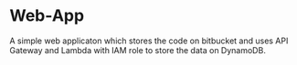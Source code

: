 # Web-App
A simple web applicaton which stores the code on bitbucket and uses API Gateway and Lambda with IAM role to store the data on DynamoDB.
